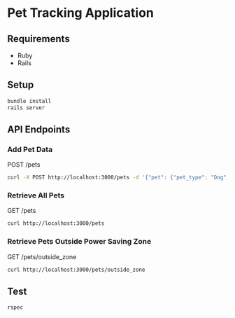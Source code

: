 # Pet Tracking Application

## Requirements

- Ruby
- Rails

## Setup

```bash
bundle install
rails server
```

## API Endpoints

### Add Pet Data

POST /pets

```bash
curl -X POST http://localhost:3000/pets -d '{"pet": {"pet_type": "Dog", "tracker_type": "small", "owner_id": 1, "in_zone": false}}' -H 'Content-Type: application/json'
```

### Retrieve All Pets

GET /pets

```bash
curl http://localhost:3000/pets
```

### Retrieve Pets Outside Power Saving Zone

GET /pets/outside_zone

```bash
curl http://localhost:3000/pets/outside_zone
```

## Test

```bash
rspec
```